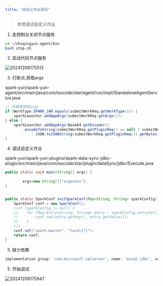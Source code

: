 ```yaml
---
title: "自定义作业调试"
---
```


> 本地调试自定义作业

1. 走控制台关闭节点服务

```bash
cd ~/zhiqingyun-agent/bin
bash stop.sh
```

2. 启动代码节点服务

![20241206175513](https://img.isxcode.com/picgo/20241206175513.png)

3. 打断点,获取args

spark-yun/spark-yun-agent/src/main/java/com/isxcode/star/agent/run/impl/StandaloneAgentService.java

```java
// 压缩请求的args
if (WorkType.SPARK_JAR.equals(submitWorkReq.getWorkType())) {
    sparkLauncher.addAppArgs(submitWorkReq.getArgs());
} else {
    sparkLauncher.addAppArgs(Base64.getEncoder()
        .encodeToString(submitWorkReq.getPluginReq() == null ? submitWorkReq.getArgsStr().getBytes()
            : JSON.toJSONString(submitWorkReq.getPluginReq()).getBytes()));
}
```

4. 调试自定义作业

spark-yun/spark-yun-plugins/spark-data-sync-jdbc-plugin/src/main/java/com/isxcode/star/plugin/dataSync/jdbc/Execute.java

```java
public static void main(String[] args) {
        
        args=new String[]{"argsxxxx"};
}
```

```java

public static SparkConf initSparkConf(Map<String, String> sparkConfig) {
    SparkConf conf = new SparkConf();
    //if (sparkConfig != null) {
    //    for (Map.Entry<String, String> entry : sparkConfig.entrySet()) {
    //        conf.set(entry.getKey(), entry.getValue());
    //    }
    //}
    conf.set("spark.master", "local[*]");
    return conf;
}
```

5. 缺少依赖

```groovy
implementation group: 'com.microsoft.sqlserver', name: 'mssql-jdbc', version: '12.4.2.jre8'
```

5. 开始调试

![20241206175947](https://img.isxcode.com/picgo/20241206175947.png)